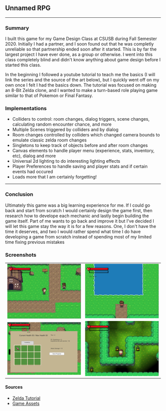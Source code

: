 <h2> Unnamed RPG </h2>
<hr>
<h3>Summary</h3>
<p>I built this game for my Game Design Class at CSUSB during Fall Semester 2020. Initially I had a partner, and I soon found out that he was completly unreliable so that partnership ended soon after it started. This is by far the largest project I have ever done, as a group or otherwise. I went into this class completely blind and didn't know anything about game design before I started this class.</p>
<p>In the beginning I followed a youtube tutorial to teach me the basics (I will link the series and the source of the art below), but I quickly went off on my own once I felt I had the basics down. The tutorial was focused on making an 8-Bit Zelda clone, and I wanted to make a turn-based role playing game similar to that of Pokemon or Final Fantasy. </p> 
<h3>Implementations</h3> 
<ul>
  <li>Colliders to control: room changes, dialog triggers, scene changes, calculating random encounter chance, and more</li>
  <li>Multiple Scenes triggered by colliders and by dialog</li>
  <li>Room changes controlled by colliders which changed camera bounds to emulate classic zelda room changes</li>
  <li>Singletons to keep track of objects before and after room changes</li>
  <li>Canvas elements to handle player menu (experience, stats, inventory, etc), dialog and more</li>
  <li>Universal 2d lighting to do interesting lighting effects</li>
  <li>Player Preferences to handle saving and player stats and if certain events had occured</li>
  <li>Loads more that I am certainly forgetting!</li> 
</ul>

<hr>
<h3>Conclusion</h3>
  
<p>Ultimately this game was a big learning experience for me. If I could go back and start from scratch I would certainly design the game first, then research how to develope each mechanic and lastly begin building the game itself. Part of me wants to go back and improve it but I've decided I will let this game stay the way it is for a few reasons. One, I don't have the time it deserves, and two I would rather spend what time I do have developing a game from scratch instead of spending most of my limited time fixing previous mistakes</p>

<h3>Screenshots</h3>
<table>
  <tr>
    <td><img src="https://raw.githubusercontent.com/jasont41/4400-game-/master/Screenshots/1.PNG"></td>
    <td><img src="https://raw.githubusercontent.com/jasont41/4400-game-/master/Screenshots/2.PNG"></td>
  </tr>
  <tr>
    <td><img src="https://raw.githubusercontent.com/jasont41/4400-game-/master/Screenshots/3.PNG"></td>
    <td><img src="https://raw.githubusercontent.com/jasont41/4400-game-/master/Screenshots/4.PNG"></td>
  </tr>
  </table>

<h4>Sources</h4>
<ul>
  <li><a href="https://www.youtube.com/playlist?list=PL4vbr3u7UKWp0iM1WIfRjCDTI03u43Zfu">Zelda Tutorial </a></li>
  <li><a href="https://opengameart.org/content/zelda-like-tilesets-and-sprites">Game Assets</a></li>
</ul>
